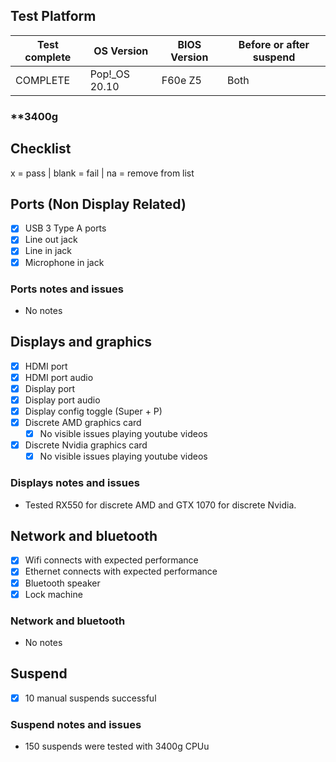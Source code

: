 ## Test Platform

| Test complete | OS Version     | BIOS Version | Before or after suspend |
| ------------- | -------------  | ------------ | ----------------------- |
|   COMPLETE    | Pop!\_OS 20.10 | F60e Z5      | Both                    |

### **3400g

## Checklist
x = pass | blank = fail | na = remove from list

## Ports (Non Display Related)

- [x] USB 3 Type A ports
- [x] Line out jack
- [x] Line in jack
- [x] Microphone in jack

### Ports notes and issues

- No notes

## Displays and graphics

- [x] HDMI port
- [x] HDMI port audio
- [x] Display port
- [x] Display port audio
- [x] Display config toggle (Super + P)
- [x] Discrete AMD graphics card
  - [x] No visible issues playing youtube videos
- [x] Discrete Nvidia graphics card
  - [x] No visible issues playing youtube videos

### Displays notes and issues

- Tested RX550 for discrete AMD and GTX 1070 for discrete Nvidia.

## Network and bluetooth

- [x] Wifi connects with expected performance
- [x] Ethernet connects with expected performance
- [x] Bluetooth speaker
- [x] Lock machine

### Network and bluetooth

- No notes

## Suspend

- [x] 10 manual suspends successful

### Suspend notes and issues

- 150 suspends were tested with 3400g CPUu

